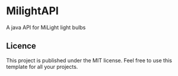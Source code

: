 # MilightAPI

A java API for MiLight light bulbs

## Licence

This project is published under the MIT license. Feel free to use this template for all your projects.